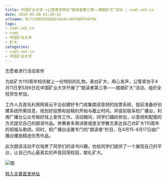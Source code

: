 ```yaml
---
title: 中国矿业大学->公管青协举办“朗读者第三季——朗朗矿大”活动 | cumt.net.cn
date: 2019-05-08 01:30:15
urlname: 0cfc39028458bb1de4cc8d74097ebf9e
tags: 
- cumt.net.cn
- cumt
- 中国矿业大学
- 矿大
categories:
- cumt.net.cn
- 中国矿业大学
---
```



志愿者进行活动宣传

为给矿大110周年校庆献上一份特别的礼物，表白矿大，用心发声，公管青协于4月11日至5月6日在中国矿业大学开展了“朗读者第三季——朗朗矿大”活动，组织全校师生参加。

工作人员首先利用网易云平台创建好专门收集朗读音频的投票系统，提前准备好创建系统所需信息，规划好投票和投稿的开始与截止时间。并提前联系校广播台，利用广播台公众号做好线上宣传工作。活动期间，同学们踊跃参加，以音频和配图的方式提交自己的朗读作品。参赛者多用诗歌或是文学散文表达自己对矿大110周年的祝福与歌颂。同时，校广播台设置专门的“朗读者”栏目，在4月15-4月17日由广播台播放精选优秀作品。

此次朗读活动不仅培养了同学们的读书兴趣，也给同学们提供了一个展现自己的平台，让自己内心最真实的声音回荡校园，献礼矿大。



![图](http://xwzx.cumt.edu.cn/_upload/article/images/83/65/00d426024b1f9ff63ac1fd890a1f/a757f8bd-76a1-4b21-a820-e8094fa48695.jpg)

[转入文章首发地址](http://xwzx.cumt.edu.cn/fd/e2/c523a523746/page.htm)
